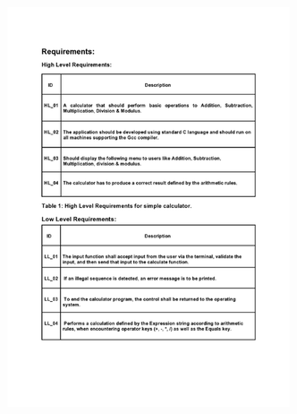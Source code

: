 ![alt text](https://github.com/99003572/Arya-Calculator/blob/main/Requirements/pree1(1)-page0001.jpg)
